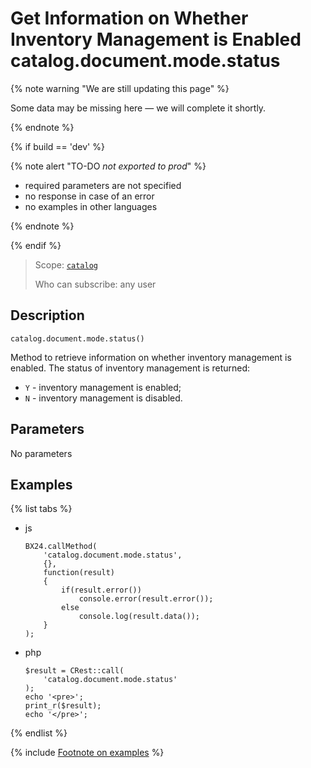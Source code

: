# Get Information on Whether Inventory Management is Enabled catalog.document.mode.status

{% note warning "We are still updating this page" %}

Some data may be missing here — we will complete it shortly.

{% endnote %}

{% if build == 'dev' %}

{% note alert "TO-DO _not exported to prod_" %}

- required parameters are not specified
- no response in case of an error
- no examples in other languages
  
{% endnote %}

{% endif %}

> Scope: [`catalog`](../../scopes/permissions.md)
>
> Who can subscribe: any user

## Description

```http
catalog.document.mode.status()
```

Method to retrieve information on whether inventory management is enabled.
The status of inventory management is returned:

- `Y` - inventory management is enabled;
- `N` - inventory management is disabled.
  
## Parameters

No parameters

## Examples

{% list tabs %}

- js
  
    ```
    BX24.callMethod(
        'catalog.document.mode.status',
        {},
        function(result)
        {
            if(result.error())
                console.error(result.error());
            else
                console.log(result.data());
        }
    );
    ```

- php
  
    ```
    $result = CRest::call(
        'catalog.document.mode.status'
    );
    echo '<pre>';
    print_r($result);
    echo '</pre>';
    ```

{% endlist %}

{% include [Footnote on examples](../../../_includes/examples.md) %}